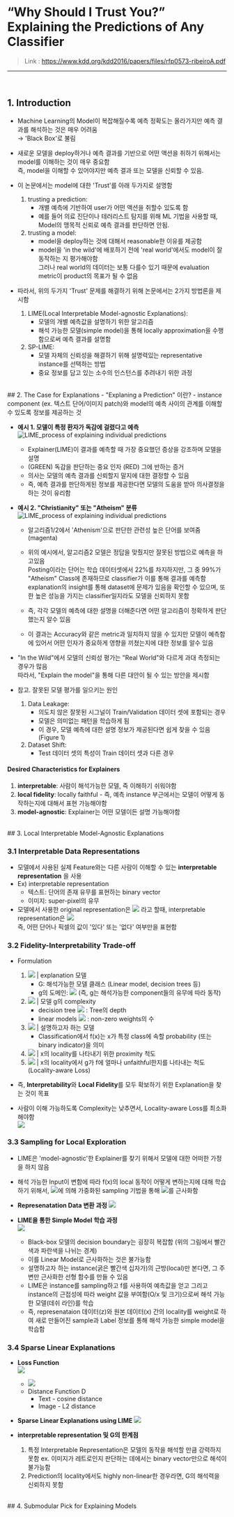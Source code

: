 # “Why Should I Trust You?” Explaining the Predictions of Any Classifier 
> Link : https://www.kdd.org/kdd2016/papers/files/rfp0573-ribeiroA.pdf
---
<br>

## 1. Introduction
- Machine Learning의 Model이 복잡해질수록 예측 정확도는 올라가지만 예측 결과를 해석하는 것은 매우 어려움  
  → 'Black Box'로 불림
- 새로운 모델을 deploy하거나 예측 결과를 기반으로 어떤 액션을 취하기 위해서는 model를 이해하는 것이 매우 중요함  
  즉, model을 이해할 수 있어야지만 예측 결과 또는 모델을 신뢰할 수 있음.
  
- 이 논문에서는 model에 대한 'Trust'를 아래 두가지로 설명함  
  1. trusting a prediction:  
     - 개별 예측에 기반하여 user가 어떤 액션을 취할수 있도록 함  
     - 예를 들어 의료 진단이나 테러리스트 탐지를 위해 ML 기법을 사용할 때, Model의 맹목적 신뢰로 예측 결과를 판단하면 안됨.  
  2. trusting a model:  
     - model을 deploy하는 것에 대해서 reasonable한 이유를 제공함  
     - model을 'in the wild'에 배포하기 전에 'real world'에서도 model이 잘 동작하는 지 평가해야함  
        그러나 real world의 데이터는 보통 다를수 있기 때문에 evaluation metric이 product의 목표가 될 수 없음
 
- 따라서, 위의 두가지 'Trust' 문제를 해결하기 위해 논문에서는 2가지 방법론을 제시함  
  1. LIME(Local Interpretable Model-agnostic Explanations):  
     - 모델의 개별 예측값을 설명하기 위한 알고리즘
     - 해석 가능한 모델(simple model)을 통해 locally approximation을 수행함으로써 예측 결과를 설명함
  2. SP-LIME:
     - 모델 자체의 신뢰성을 해결하기 위해 설명력있는 representative instance를 선택하는 방법
     - 중요 정보를 담고 있는 소수의 인스턴스를 추려내기 위한 과정

<br>
## 2. The Case for Explanations
- "Explaning a Prediction" 이란?  
   - instance component (ex. 텍스트 단어/이미지 patch)와 model의 예측 사이의 관계를 이해할 수 있도록 정보를 제공하는 것
 
- __예시 1. 모델이 특정 환자가 독감에 걸렸다고 예측__
  ![LIME_process of explaining individual predictions](../data/LIME_Figure_1.PNG)
     - Explainer(LIME)이 결과를 예측할 때 가장 중요했던 증상을 강조하며 모델을 설명
     - (GREEN) 독감을 판단하는 중요 인자 (RED) 그에 반하는 증거
     - 의사는 모델의 예측 결과를 신뢰할지 말지에 대한 결정할 수 있음   
   - 즉, 예측 결과를 판단하게된 정보를 제공한다면 모델의 도움을 받아 의사결정을 하는 것이 유리함
   
   
 - __예시 2. "Christianity" 또는 "Atheism" 분류__
   ![LIME_process of explaining individual predictions](../data/LIME_Figure_2.PNG)
     - 알고리즘1/2에서 'Athenism'으로 판단한 관련성 높은 단어를 보여줌(magenta)
     - 위의 예시에서, 알고리즘2 모델은 정답을 맞췄지만 잘못된 방법으로 예측을 하고있음  
       Posting이라는 단어는 학습 데이터셋에서 22%를 차지하지만, 그 중 99%가 "Atheism" Class에 존재하므로 classifier가 이를 통해 결과를 예측함  
       explanation의 insight를 통해 dataset에 문제가 있음을 확인할 수 있으며, 또한 높은 성능을 가지는 classifier일지라도 모델을 신뢰하지 못함
     
     - 즉, 각각 모델의 예측에 대한 설명을 더해준다면 어떤 알고리즘이 정확하게 판단했는지 알수 있음
     - 이 결과는 Accuracy와 같은 metric과 일치하지 않을 수 있지만 
       모델이 예측함에 있어서 어떤 인자가 중요하게 영향을 끼쳤는지에 대한 정보를 알수 있음
     
- "In the Wild"에서 모델의 신뢰성 평가는 "Real World"와 다르게 과대 측정되는 경우가 많음  
  따라서, "Explain the model"을 통해 다른 대안이 될 수 있는 방안을 제시함 

- 참고. 잘못된 모델 평가를 일으키는 원인
  1. Data Leakage: 
     - 의도치 않은 잘못된 시그널이 Train/Validation 데이터 셋에 포함되는 경우
     - 모델은 의미없는 패턴을 학습하게 됨
     - 이 경우, 모델 예측에 대한 설명 정보가 제공된다면 쉽게 찾을 수 있음 (Figure 1)
  2. Dataset Shift: 
     - Test 데이터 셋의 특성이 Train 데이터 셋과 다른 경우
 
#### Desired Characteristics for Explainers 
1. __interpretable__: 사람이 해석가능한 모델, 즉 이해하기 쉬워야함
2. __local fidelity__: locally faithful - 즉, 예측 instance 부근에서는 모델이 어떻게 동작하는지에 대해서 표현 가능해야함 
3. __model-agnostic__: Explainer는 어떤 모델이든 설명 가능해야함

<br>
## 3. Local Interpretable Model-Agnostic Explanations

### 3.1 Interpretable Data Representations
- 모델에서 사용된 실제 Feature와는 다른 사람이 이해할 수 있는 __interpretable representation__ 을 사용
- Ex) interpretable representation  
  - 텍스트: 단어의 존재 유무를 표현하는 binary vector  
  - 이미지: super-pixel의 유무
- 모델에서 사용한 original representation은 ![](../data/LIME_denote_1.gif) 라고 할때, interpretable representation은 ![](../data/LIME_denote_2.gif)  
   즉, 어떤 단어나 픽셀의 값이 '있다' 또는 '없다' 여부만을 표현함


### 3.2 Fidelity-Interpretability Trade-off
- Formulation
  1. ![](../data/LIME_denote_3.gif)  | explanation 모델
     - G: 해석가능한 모델 클래스 (Linear model, decision trees 등)  
     - g의 도메인: ![](../data/LIME_denote_4.gif) (즉, g는 해석가능한 component들의 유무에 따라 동작)  
  2. ![](../data/LIME_denote_5.gif)  | 모델 g의 complexity
     - decision tree ![](../data/LIME_denote_5.gif) : Tree의 depth
     - linear models ![](../data/LIME_denote_5.gif) : non-zero weights의 수
  3. ![](../data/LIME_denote_6.gif)  | 설명하고자 하는 모델
     - Classification에서 f(x)는 x가 특정 class에 속할 probability (또는 binary indicator)을 의미
  4. ![](../data/LIME_denote_7.gif)  | x의 locality를 나타내기 위한 proximity 척도
  5. ![](../data/LIME_denote_8.gif)  | x의 locality에서 g가 f에 얼마나 unfaithful한지를 나타내는 척도 (Locality-aware Loss)
  
- 즉, **Interpretability**와 **Local Fidelity**를 모두 확보하기 위한 Explanation을 찾는 것이 목표
- 사람이 이해 가능하도록 Complexity는 낮추면서, Locality-aware Loss를 최소화해야함  
  ![](../data/LIME_LossFunction.PNG)


### 3.3 Sampling for Local Exploration
  
- LIME은 'model-agnostic'한 Explainer를 찾기 위해서 모델에 대한 어떠한 가정을 하지 않음
- 해석 가능한 Input이 변함에 따라 f(x)의 local 동작이 어떻게 변하는지에 대해 학습하기 위해서, ![](../data/LIME_denote_7.gif)에 의해 가중화된 sampling 기법을 통해 ![](../data/LIME_denote_8.gif)를 근사화함

- **Represenatation Data 변환 과정**
  ![](../data/LIME_Algorithm_1.png) 

- **LIME을 통한 Simple Model 학습 과정**  
  ![](../data/LIME_Algorithm_2.PNG)  
  - Black-box 모델의 decision boundary는 굉장히 복잡함 (위의 그림에서 빨간색과 파란색을 나뉘는 경계)
  - 이를 Linear Model로 근사화하는 것은 불가능함
  - 설명하고자 하는 instance(굵은 빨간색 십자가)의 근방(local)만 본다면, 그 주변만 근사화한 선형 함수를 만들 수 있음
  - LIME은 instance를 sampling하고 f를 사용하여 예측값을 얻고 그리고 instance의 근접성에 따라 weight 값을 부여함(O/x 및 크기)으로써 해석 가능한 모델(데쉬 라인)를 학습
  - 즉, represenataion 데이터(z)와 원본 데이터(x) 간의 locality를 weight로 하여 새로 만들어진 sample과 Label 정보를 통해 해석 가능한 simple model을 학습함

### 3.4 Sparse Linear Explanations
- **Loss Function**  
  ![](../data/LIME_LossFunction_2.PNG)
  
  - ![](../data/LIME_denote_10.gif)
  - Distance Function D  
    - Text - cosine distance
    - Image - L2 distance
    
- **Sparse Linear Explanations using LIME**
  ![](../data/LIME_Algorithm_3.PNG)
  
- **interpretable representation 및 G의 한계점**
  1. 특정 Interpretable Representation은 모델의 동작을 해석할 만큼 강력하지 못함 
     ex. 이미지가 레트로인지 판단하는 데에서는 binary vector만으로 해석이 불가능함
  2. Prediction의 locality에서도 highly non-linear한 경우라면, G의 해석력을 신뢰하지 못함

<br>
## 4. Submodular Pick for Explaining Models



  
